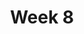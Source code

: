 ---
    title: Week 8
    weekNumber: 8
    days:
      - date: 2021-11-15
        events:
          "**LEC 22**{: .label .label-lecture } Normal Curve, Central Limit Theorem":
            "[CIT 13.3-13.4](https://inferentialthinking.com/chapters/14/3/SD_and_the_Normal_Curve.html)"
          "**DIS 8**{: .label .label-disc } In-Person Discussion":
      - date: 2021-11-16
        events:
          "**DIS 8**{: .label .label-disc } Remote Discussion":
          "**LAB 7**{: .label .label-lab } **Why The Mean Matters in School Life (due 11/16)**":
      - date: 2021-11-17
        events:
          "**LEC 23**{: .label .label-lecture } Central Limit Theorem, Normal Confidence Intervals":
            "[CIT 13.4-13.5](https://inferentialthinking.com/chapters/14/4/Central_Limit_Theorem.html)"
      - date: 2021-11-19
        events:
          "**LEC 24**{: .label .label-lecture } Experiment Design":
            "[CIT 14.6](https://inferentialthinking.com/chapters/14/6/Choosing_a_Sample_Size.html)"
      - date: 2021-11-20
        events:
          "**HW 7**{: .label .label-hw } **Center, Spread, and Confidence Intervals (due 11/20)**":
---